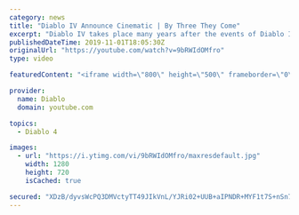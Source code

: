 ```yaml
---
category: news
title: "Diablo IV Announce Cinematic | By Three They Come"
excerpt: "Diablo IV takes place many years after the events of Diablo III, after millions have been slaughtered by the actions of the High Heavens and Burning Hells alike."
publishedDateTime: 2019-11-01T18:05:30Z
originalUrl: "https://youtube.com/watch?v=9bRWIdOMfro"
type: video

featuredContent: "<iframe width=\"800\" height=\"500\" frameborder=\"0\" src=\"https://www.youtube.com/embed/9bRWIdOMfro\" allow=\"accelerometer; autoplay; encrypted-media; gyroscope; picture-in-picture\" allowfullscreen></iframe>"

provider:
  name: Diablo
  domain: youtube.com

topics:
  - Diablo 4

images:
  - url: "https://i.ytimg.com/vi/9bRWIdOMfro/maxresdefault.jpg"
    width: 1280
    height: 720
    isCached: true

secured: "XDzB/dyvsWcPQ3DMVctyTT49JIkVnL/YJRi02+UUB+aIPNDR+MYF1t7S+nSn7JG4fLkU+g6T0zV3HMX8YlSA/WrxcoEqCvtbMxJP/jgCPOCuEGfZYMkpwo0Z2GNq45Q8ejhT75J2sPj2tI14RI7atlx7q78wKwThNU6Al3LLDPh7sY9rVYA3Yc2NzUFYgmMqAOJLYBxsKxyLS2jaaOZwXwlvnJmnGbA3eMAQ+JgSe60UadE7bBVnz+btkXK9Q7DXynTY52DKmc//yBL7XrawFl2L3aVPVvpJC7cQoRmXxiaJjWw0BbkPASuSIDCwIvQ1jIztd7nGqI6wgWYcK7JUqRVPYWeFJhMSOt2w76WNt4jyQRXHidhJHqEeclg9sPsJTvl6N7jKskWRLA7lnOfNTSgc8bfVfFhdOX8MqEmR8bO4y8QdftfL0BY1jjfJ2QNo;EuYJPO6QgVjTaCdCVd/8jA=="
---
```


